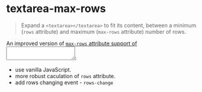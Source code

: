 # textarea-max-rows

> Expand a `<textarea></textarea>` to fit its content, between a minimum (`rows` attribute) and maximum (`max-rows` attribute) number of rows.

An improved version of [`max-rows` attribute support of <textarea></textarea>](https://gist.github.com/hubgit/e08998bf2dfdec556b2726d13035cd2c):

- use vanilla JavaScript.
- more robust caculation of `rows` attribute.
- add rows changing event - `rows-change`
